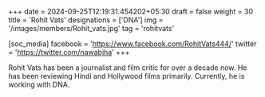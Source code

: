 +++
date = 2024-09-25T12:19:31.454202+05:30
draft = false
weight = 30
title = 'Rohit Vats'
designations = ['DNA']
img = '/images/members/Rohit_vats.jpg'
tag = 'rohitvats'

[soc_media]
facebook = 'https://www.facebook.com/RohitVats444/'
twitter = 'https://twitter.com/nawabjha'
+++

Rohit Vats has been a journalist and film critic for over a decade now. He has been reviewing Hindi and Hollywood films primarily. Currently, he is working with DNA.
